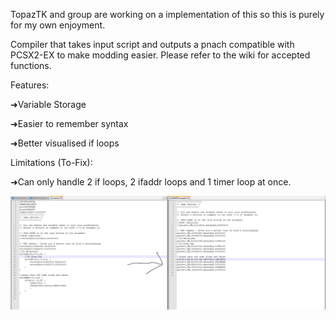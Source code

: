 TopazTK and group are working on a implementation of this so this is purely for my own enjoyment.

Compiler that takes input script and outputs a pnach compatible with PCSX2-EX to make modding easier.
Please refer to the wiki for accepted functions.

Features:

➜Variable Storage

➜Easier to remember syntax

➜Better visualised if loops

Limitations (To-Fix):

➜Can only handle 2 if loops, 2 ifaddr loops and 1 timer loop at once.

![Script to Pnach](https://raw.githubusercontent.com/bakwas247/Expatch-Compiler/master/comparison.PNG)
